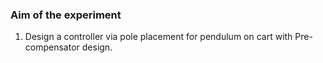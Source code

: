### Aim of the experiment

1. Design a controller via pole placement for pendulum on cart with Pre-compensator design.
